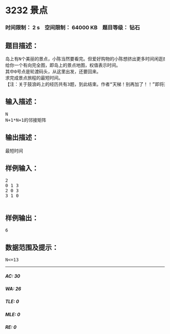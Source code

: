 # 3232 景点   
### 时间限制： 2 s&nbsp;&nbsp;&nbsp;&nbsp;空间限制： 64000 KB&nbsp;&nbsp;&nbsp;&nbsp;题目等级： 钻石  
## 题目描述：  

<pre>
岛上有N个美丽的景点，小陈当然要看完。但爱好购物的小陈想挤出更多时间闲逛商店。
给你一个有向完全图，即岛上的景点地图，权值表示时间。
其中0号点是轮渡码头，从这里出发，还要回来。
求完成景点旅程的最短时间。
【注：关于鼓浪屿上的经历共有3题，到此结束。作者“天梯！别再加了！！”即将返回本岛，明天将前往福建土楼。敬请期待题目。】
</pre>
  
  
## 输入描述：  

<pre>
N
N+1*N+1的邻接矩阵
</pre>
  
  
## 输出描述：  

<pre>
最短时间
</pre>
  
  
## 样例输入：  

<pre>
2
0 1 3
2 0 3
3 1 0
 
</pre>
  
  
## 样例输出：  

<pre>
6
</pre>
  
  
## 数据范围及提示：  

<pre>
N<=13
</pre>
  
  
***  

##### AC: 30  
##### WA: 26  
##### TLE: 0  
##### MLE: 0  
##### RE: 0  
